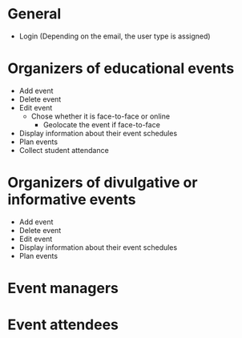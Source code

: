# General
* Login (Depending on the email, the user type is assigned)

# Organizers of educational events
* Add event
* Delete event
* Edit event
  * Chose whether it is face-to-face or online
    * Geolocate the event if face-to-face
* Display information about their event schedules
* Plan events
* Collect student attendance

# Organizers of divulgative or informative events
* Add event
* Delete event
* Edit event
* Display information about their event schedules
* Plan events

# Event managers


# Event attendees
